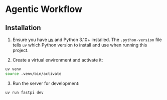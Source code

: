 # Agentic Workflow

## Installation

1. Ensure you have [uv](https://docs.astral.sh/uv/) and Python 3.10+ installed. The `.python-version` file tells `uv` which Python version to install and use when running this project.

2. Create a virtual environment and activate it:

```sh
uv venv
source .venv/bin/activate
```

3. Run the server for development:

```sh
uv run fastpi dev
```
